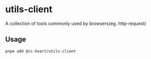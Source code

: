 # utils-client

A collection of tools commonly used by browsers(eg. http-request)

## Usage

```shell
pnpm add @cc-heart/utils-client
```